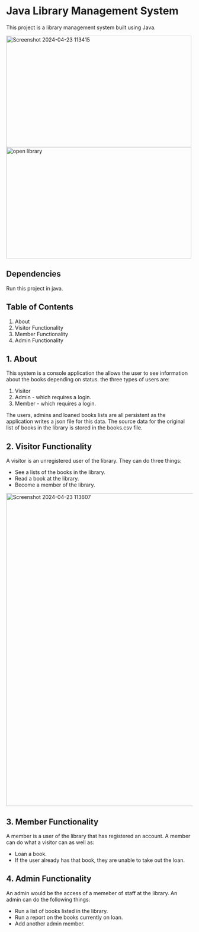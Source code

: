 # Java Library Management System

This project is a library management system built using Java. 

<img width="500" height="300" alt="Screenshot 2024-04-23 113415" src="https://github.com/sachie5/library-app/assets/132303259/59ee88a6-f118-4faa-aead-4666602325d0">
<img width="500" height="300" alt="open library" src="https://github.com/sachie5/library-app/assets/132303259/213f898d-b847-4230-a4d7-4c6918b2c7bf">

## Dependencies

Run this project in java.

## Table of Contents

1.  About
2.  Visitor Functionality
3.  Member Functionality
4.  Admin Functionality

## 1. About

This system is a console application the allows the user to see information about the books depending on status. the three types of users are:

1. Visitor
2. Admin - which requires a login.
3. Member - which requires a login. 

The users, admins and loaned books lists are all persistent as the application writes a json file for this data. The source data for the original list of books in the library is stored in the books.csv file.

## 2. Visitor Functionality

A visitor is an unregistered user of the library. They can do three things:

* See a lists of the books in the library.
* Read a book at the library.
* Become a member of the library.

<img width="843" alt="Screenshot 2024-04-23 113607" src="https://github.com/sachie5/library-app/assets/132303259/db1d1361-b7fd-41ca-a9c8-8182f7b7b15e">

## 3. Member Functionality

A member is a user of the library that has registered an account. A member can do what a visitor can as well as:

* Loan a book.
* If the user already has that book, they are unable to take out the loan.

## 4. Admin Functionality

An admin would be the access of a memeber of staff at the library. An admin can do the following things:

* Run a list of books listed in the library.
* Run a report on the books currently on loan.
* Add another admin member.








